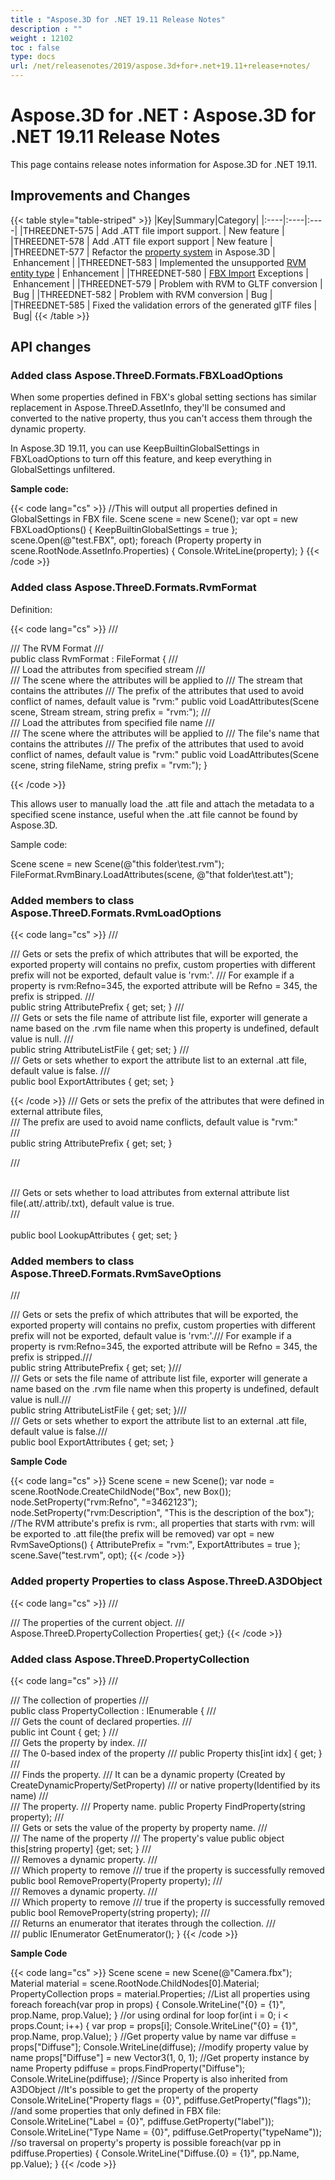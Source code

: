 ```yaml
---
title : "Aspose.3D for .NET 19.11 Release Notes" 
description : "" 
weight : 12102 
toc : false
type: docs
url: /net/releasenotes/2019/aspose.3d+for+.net+19.11+release+notes/
---
```


# Aspose.3D for .NET : Aspose.3D for .NET 19.11 Release Notes


This page contains release notes information for Aspose.3D for .NET 19.11.

## Improvements and Changes

{{< table style="table-striped" >}}
|Key|Summary|Category|
|:----|:----|:----|
|THREEDNET-575 | Add .ATT file import support. | New feature |
|THREEDNET-578 | Add .ATT file export support | New feature |
|THREEDNET-577 | Refactor the [property system](https://docs2.aspose.com/3d/net/developerguide/cr-ld-sv/create+and+read+an+existing+3d+scene#createandreadanexisting3dscene-workingwith3dsceneproperties) in Aspose.3D | Enhancement |
|THREEDNET-583 | Implemented the unsupported [RVM entity type](https://docs2.aspose.com/3d/net/developerguide/cr-ld-sv/specify+3d+file+save+options#specify3dfilesaveoptions-useofthervmsaveoptions) | Enhancement |
|THREEDNET-580 | [FBX Import](https://docs2.aspose.com/3d/net/developerguide/cr-ld-sv/specify+3d+file+load+options#specify3dfileloadoptions-usingfbxloadoptions) Exceptions | Enhancement |
|THREEDNET-579 | Problem with RVM to GLTF conversion | Bug |
|THREEDNET-582 | Problem with RVM conversion | Bug |
|THREEDNET-585 | Fixed the validation errors of the generated glTF files | Bug|
{{< /table >}}

## API changes

### Added class **Aspose.ThreeD.Formats.FBXLoadOptions**

When some properties defined in FBX's global setting sections has similar replacement in Aspose.ThreeD.AssetInfo, they'll be consumed and converted to the native property, thus you can't access them through the dynamic property.

In Aspose.3D 19.11, you can use KeepBuiltinGlobalSettings in FBXLoadOptions to turn off this feature, and keep everything in GlobalSettings unfiltered.

**Sample code:**

{{< code lang="cs" >}}
//This will output all properties defined in GlobalSettings in FBX file.
Scene scene = new Scene();
var opt = new FBXLoadOptions() { KeepBuiltinGlobalSettings = true };
scene.Open(@"test.FBX", opt);
foreach (Property property in scene.RootNode.AssetInfo.Properties)
{
     Console.WriteLine(property);
}
{{< /code >}}

### Added class **Aspose.ThreeD.Formats.RvmFormat**

Definition:

{{< code lang="cs" >}}
    /// <summary>
    /// The RVM Format
    /// </summary>
    public class RvmFormat : FileFormat
    {
        /// <summary>
        /// Load the attributes from specified stream
        /// </summary>
        /// <param name="scene">The scene where the attributes will be applied to</param>
        /// <param name="stream">The stream that contains the attributes</param>
        /// <param name="prefix">The prefix of the attributes that used to avoid conflict of names, default value is "rvm:"</param>
        public void LoadAttributes(Scene scene, Stream stream, string prefix = "rvm:");
        /// <summary>
        /// Load the attributes from specified file name
        /// </summary>
        /// <param name="scene">The scene where the attributes will be applied to</param>
        /// <param name="fileName">The file's name that contains the attributes</param>
        /// <param name="prefix">The prefix of the attributes that used to avoid conflict of names, default value is "rvm:"</param>
        public void LoadAttributes(Scene scene, string fileName, string prefix = "rvm:");
    }

{{< /code >}}

This allows user to manually load the .att file and attach the metadata to a specified scene instance, useful when the .att file cannot be found by Aspose.3D.

Sample code:

Scene scene = new Scene(@"this folder\\test.rvm");  
FileFormat.RvmBinary.LoadAttributes(scene, @"that folder\\test.att");

### Added members to class **Aspose.ThreeD.Formats.RvmLoadOptions**

{{< code lang="cs" >}}
/// <summary>
/// Gets or sets the prefix of which attributes that will be exported, the exported property will contains no prefix, custom properties with different prefix will not be exported, default value is 'rvm:'.
/// For example if a property is rvm:Refno=345, the exported attribute will be Refno = 345, the prefix is stripped.
/// </summary>
public string AttributePrefix { get; set; }
/// <summary>
/// Gets or sets the file name of attribute list file, exporter will generate a name based on the .rvm file name when this property is undefined, default value is null.
/// </summary>
public string AttributeListFile { get; set; }
/// <summary>
/// Gets or sets whether to export the attribute list to an external .att file, default value is false.
/// </summary>
public bool ExportAttributes { get; set; }

{{< /code >}}
/// Gets or sets the prefix of the attributes that were defined in external attribute files,  
/// The prefix are used to avoid name conflicts, default value is "rvm:"  
/// </summary>  
public string AttributePrefix { get; set; }

/// <summary>  
/// Gets or sets whether to load attributes from external attribute list file(.att/.attrib/.txt), default value is true.  
/// </summary>  
public bool LookupAttributes { get; set; }

### Added members to class **Aspose.ThreeD.Formats.RvmSaveOptions**

/// <summary>/// Gets or sets the prefix of which attributes that will be exported, the exported property will contains no prefix, custom properties with different prefix will not be exported, default value is 'rvm:'./// For example if a property is rvm:Refno=345, the exported attribute will be Refno = 345, the prefix is stripped./// </summary>public string AttributePrefix { get; set; }/// <summary>/// Gets or sets the file name of attribute list file, exporter will generate a name based on the .rvm file name when this property is undefined, default value is null./// </summary>public string AttributeListFile { get; set; }/// <summary>/// Gets or sets whether to export the attribute list to an external .att file, default value is false./// </summary>public bool ExportAttributes { get; set; }

**Sample Code**

{{< code lang="cs" >}}
Scene scene = new Scene();
var node = scene.RootNode.CreateChildNode("Box", new Box());
node.SetProperty("rvm:Refno", "=3462123");
node.SetProperty("rvm:Description", "This is the description of the box");
//The RVM attribute's prefix is rvm:, all properties that starts with rvm: will be exported to .att file(the prefix will be removed)
var opt = new RvmSaveOptions() { AttributePrefix = "rvm:", ExportAttributes = true };
scene.Save("test.rvm", opt);
{{< /code >}}

### Added property **Properties** to class **Aspose.ThreeD.A3DObject**

{{< code lang="cs" >}}
/// <summary>
/// The properties of the current object.
/// </summary>
Aspose.ThreeD.PropertyCollection Properties{ get;}
{{< /code >}}

### Added class **Aspose.ThreeD.PropertyCollection**

{{< code lang="cs" >}}
    /// <summary>
    /// The collection of properties
    /// </summary>
    public class PropertyCollection : IEnumerable<Property>
    {
        /// <summary>
        /// Gets the count of declared properties.
        /// </summary>
        public int Count { get; }
        /// <summary>
        /// Gets the property by index.
        /// </summary>
        /// <param name="idx">The 0-based index of the property</param>
        /// <returns></returns>
        public Property this[int idx] { get; }
        /// <summary>
        /// Finds the property.
        /// It can be a dynamic property (Created by CreateDynamicProperty/SetProperty) 
        /// or native property(Identified by its name)
        /// </summary>
        /// <returns>The property.</returns>
        /// <param name="property">Property name.</param>
        public Property FindProperty(string property);
        /// <summary>
        /// Gets or sets the value of the property by property name.
        /// </summary>
        /// <param name="property">The name of the property</param>
        /// <returns>The property's value</returns>
        public object this[string property] {get; set; }
        /// <summary>
        /// Removes a dynamic property.
        /// </summary>
        /// <param name="property">Which property to remove</param>
        /// <returns>true if the property is successfully removed</returns>
        public bool RemoveProperty(Property property);
        /// <summary>
        /// Removes a dynamic property.
        /// </summary>
        /// <param name="property">Which property to remove</param>
        /// <returns>true if the property is successfully removed</returns>
        public bool RemoveProperty(string property);
        /// <summary>
        ///  Returns an enumerator that iterates through the collection.
        /// </summary>
        /// <returns></returns>
        public IEnumerator<Property> GetEnumerator();
    }
{{< /code >}}

**Sample Code**

{{< code lang="cs" >}}
            Scene scene = new Scene(@"Camera.fbx");
            Material material = scene.RootNode.ChildNodes[0].Material;
            PropertyCollection props = material.Properties;
            //List all properties using foreach
            foreach(var prop in props)
            {
                Console.WriteLine("{0} = {1}", prop.Name, prop.Value);
            }
            //or using ordinal for loop
            for(int i = 0; i < props.Count; i++)
            {
                var prop = props[i];
                Console.WriteLine("{0} = {1}", prop.Name, prop.Value);
            }
            //Get property value by name
            var diffuse = props["Diffuse"];
            Console.WriteLine(diffuse);
            //modify property value by name
            props["Diffuse"] = new Vector3(1, 0, 1);
            //Get property instance by name
            Property pdiffuse = props.FindProperty("Diffuse");
            Console.WriteLine(pdiffuse);
            //Since Property is also inherited from A3DObject
            //It's possible to get the property of the property
            Console.WriteLine("Property flags = {0}", pdiffuse.GetProperty("flags"));
            //and some properties that only defined in FBX file:
            Console.WriteLine("Label = {0}", pdiffuse.GetProperty("label"));
            Console.WriteLine("Type Name = {0}", pdiffuse.GetProperty("typeName"));
            //so traversal on property's property is possible
            foreach(var pp in pdiffuse.Properties)
            {
                Console.WriteLine("Diffuse.{0} = {1}", pp.Name, pp.Value);
            }
{{< /code >}}

